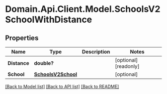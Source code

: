 # Domain.Api.Client.Model.SchoolsV2SchoolWithDistance
## Properties

Name | Type | Description | Notes
------------ | ------------- | ------------- | -------------
**Distance** | **double?** |  | [optional] [readonly] 
**School** | [**SchoolsV2School**](SchoolsV2School.md) |  | [optional] 

[[Back to Model list]](../README.md#documentation-for-models) [[Back to API list]](../README.md#documentation-for-api-endpoints) [[Back to README]](../README.md)

